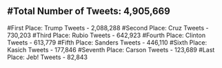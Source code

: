 #Total Number of Tweets: 4,905,669 
---
#First Place: Trump Tweets - 2,088,288
#Second Place: Cruz Tweets - 730,203
#Third Place: Rubio Tweets - 642,923
#Fourth Place: Clinton Tweets - 613,779
#Fifth Place: Sanders Tweets - 446,110
#Sixth Place: Kasich Tweets - 177,846
#Seventh Place: Carson Tweets - 123,689
#Last Place: Jeb! Tweets - 82,843
